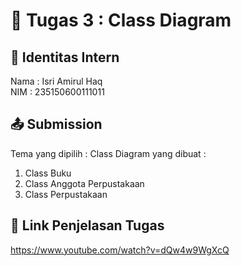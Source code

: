 # 📁 Tugas 3 : Class Diagram

## 👤 Identitas Intern
Nama : Isri Amirul Haq             
NIM  : 235150600111011

## 📤 Submission

Tema yang dipilih : 
Class Diagram yang dibuat : 
1. Class Buku
2. Class Anggota Perpustakaan
3. Class Perpustakaan

## 🔗 Link Penjelasan Tugas

https://www.youtube.com/watch?v=dQw4w9WgXcQ
